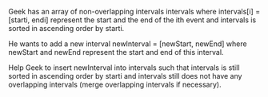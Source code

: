 Geek has an array of non-overlapping intervals intervals where intervals[i] = [starti, endi] represent the start and the end of the ith event and intervals is sorted in ascending order by starti. 

He wants to add a new interval newInterval = [newStart, newEnd] where newStart and newEnd represent the start and end of this interval.

Help Geek to insert newInterval into intervals such that intervals is still sorted in ascending order by starti and intervals still does not have any overlapping intervals (merge overlapping intervals if necessary).

